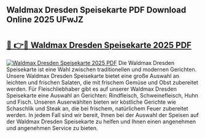 ## Waldmax Dresden Speisekarte PDF Download Online 2025 UFwJZ

# <h2><a href="http://gcbtaq8.nevu.top/?p=Waldmax+Dresden+Speisekarte">🔗 👉🔴 Waldmax Dresden Speisekarte 2025 PDF</a></h2>

[![Waldmax Dresden Speisekarte 2025 PDF](https://i.imgur.com/dBaPXMq.png)](http://gcbtaq8.nevu.top/?p=Waldmax+Dresden+Speisekarte)
Die Waldmax Dresden Speisekarte ist eine Wahl zwischen traditionellen und modernen Gerichten. Unsere Waldmax Dresden Speisekarte bietet eine große Auswahl an leichten und frischen Salaten, die mit frischem Gemüse und Obst zubereitet werden. Für Fleischliebhaber gibt es auf unserer Waldmax Dresden Speisekarte eine Auswahl an Gerichten: Rindfleisch, Schweinefleisch, Huhn und Fisch. Unseren Auserwählten bieten wir köstliche Gerichte wie Schaschlik und Steak an, die bei frischem, natürlichem Feuer zubereitet werden. In jedem Fall sind wir bereit, Ihnen bei der Auswahl der Speisen auf der Waldmax Dresden Speisekarte zu helfen und Ihnen einen angenehmen und angenehmen Service zu bieten.
